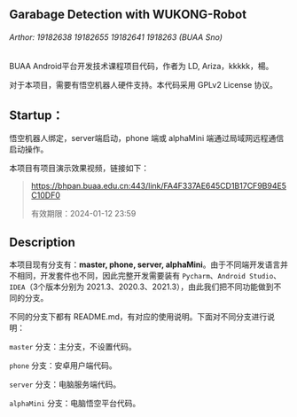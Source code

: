 ## Garabage Detection with WUKONG-Robot

###### Arthor: 19182638 19182655 19182641 1918263 (BUAA Sno)

BUAA Android平台开发技术课程项目代码，作者为 LD, Ariza，kkkkk，楊。

对于本项目，需要有悟空机器人硬件支持。本代码采用 GPLv2 License 协议。



## Startup：

悟空机器人绑定，server端启动，phone 端或 alphaMini 端通过局域网远程通信启动操作。



本项目有项目演示效果视频，链接如下：

> https://bhpan.buaa.edu.cn:443/link/FA4F337AE645CD1B17CF9B94E5C10DF0
>
> 有效期限：2024-01-12 23:59



## Description

本项目现有分支有：**master, phone, server, alphaMini**。由于不同端开发语言并不相同，开发套件也不同，因此完整开发需要装有 `Pycharm`、`Android Studio`、`IDEA`（3个版本分别为 2021.3、2020.3、2021.3），由此我们把不同功能做到不同的分支。



不同的分支下都有 README.md，有对应的使用说明。下面对不同分支进行说明：

`master` 分支：主分支，不设置代码。

`phone` 分支：安卓用户端代码。

`server` 分支：电脑服务端代码。

`alphaMini` 分支：电脑悟空平台代码。